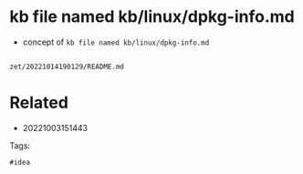 # kb file named kb/linux/dpkg-info.md

- concept of `kb file named kb/linux/dpkg-info.md`

```
```

` zet/20221014190129/README.md `

# Related

- 20221003151443

Tags:

    #idea
